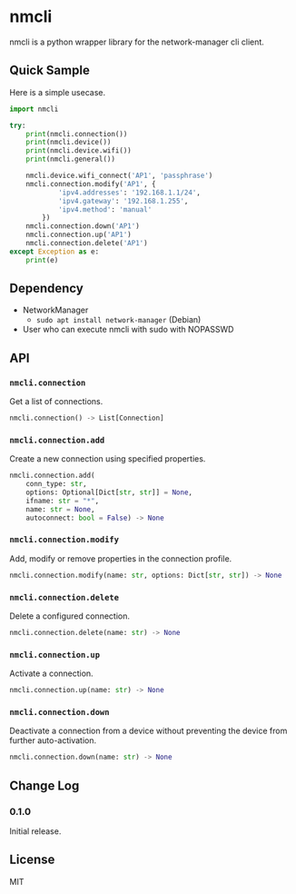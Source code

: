 nmcli
=====

nmcli is a python wrapper library for the network-manager cli client.

## Quick Sample

Here is a simple usecase.

```python
import nmcli

try:
    print(nmcli.connection())
    print(nmcli.device())
    print(nmcli.device.wifi())
    print(nmcli.general())

    nmcli.device.wifi_connect('AP1', 'passphrase')
    nmcli.connection.modify('AP1', {
            'ipv4.addresses': '192.168.1.1/24',
            'ipv4.gateway': '192.168.1.255',
            'ipv4.method': 'manual'
        })
    nmcli.connection.down('AP1')
    nmcli.connection.up('AP1')
    nmcli.connection.delete('AP1')
except Exception as e:
    print(e)
```

## Dependency

* NetworkManager
  * `sudo apt install network-manager` (Debian)
* User who can execute nmcli with sudo with NOPASSWD

## API

### `nmcli.connection`

Get a list of connections.

```python
nmcli.connection() -> List[Connection]
```

### `nmcli.connection.add`

Create a new connection using specified properties.

```python
nmcli.connection.add(
    conn_type: str,
    options: Optional[Dict[str, str]] = None,
    ifname: str = "*",
    name: str = None,
    autoconnect: bool = False) -> None
```

### `nmcli.connection.modify`

Add, modify or remove properties in the connection profile.

```python
nmcli.connection.modify(name: str, options: Dict[str, str]) -> None
```

### `nmcli.connection.delete`

Delete a configured connection.

```python
nmcli.connection.delete(name: str) -> None
```

### `nmcli.connection.up`

Activate a connection.

```python
nmcli.connection.up(name: str) -> None
```

### `nmcli.connection.down`

Deactivate a connection from a device without preventing the device from further auto-activation.

```python
nmcli.connection.down(name: str) -> None
```

## Change Log

### 0.1.0

Initial release.

## License

MIT
